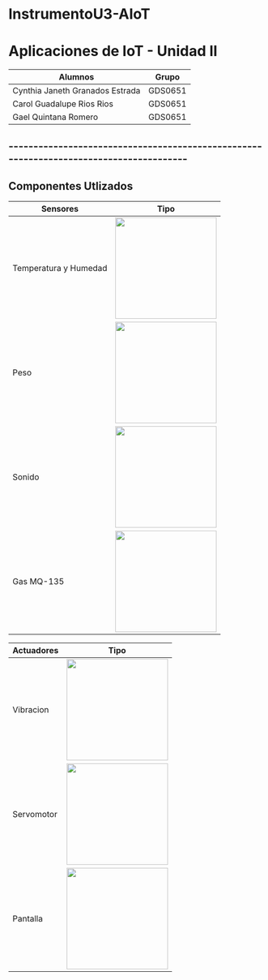 # InstrumentoU3-AIoT

# Aplicaciones de IoT - Unidad II
|Alumnos|Grupo|
|--|--|
|Cynthia Janeth Granados Estrada|GDS0651|
|Carol Guadalupe Rios Rios|GDS0651|
|Gael Quintana Romero|GDS0651|
## ---------------------------------------------------------------------------------------

## Componentes Utlizados
|Sensores|Tipo|
|--|--|
|Temperatura y Humedad|<img src="https://github.com/user-attachments/assets/28a681e7-d25f-49fc-9c19-deedf92ee20b" width="200"/>|
|Peso|<img src="https://github.com/user-attachments/assets/cae8457b-dd9d-4531-9682-d727369927bb" width="200"/>|
|Sonido|<img src="https://github.com/user-attachments/assets/6ff822b6-89da-4b8b-a904-07e4bb43bc62" width="200"/>|
|Gas MQ-135|<img src="https://github.com/user-attachments/assets/04370a9a-fb44-466e-ac96-24b24aa5af9a" width="200"/>|

|Actuadores|Tipo|
|--|--|
|Vibracion|<img src="https://github.com/user-attachments/assets/0b970ce0-171c-4f42-964b-d52f2cbf0b16" width="200"/>|
|Servomotor|<img src="https://github.com/user-attachments/assets/4daa9af2-bafe-43fc-8607-2ced8701f8a9" width="200"/>|
|Pantalla|<img src="https://github.com/user-attachments/assets/4692f975-44d5-4d53-ba9a-50ed9a9a68cf" width="200"/>|

